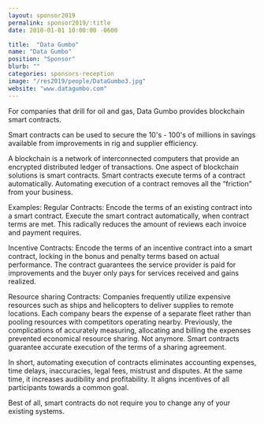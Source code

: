 ```yaml
---
layout: sponsor2019
permalink: sponsor2019/:title
date: 2010-01-01 10:00:00 -0600

title:  "Data Gumbo"
name: "Data Gumbo"
position: "Sponsor"
blurb: ""
categories: sponsors-reception
image: "/res2019/people/DataGumbo3.jpg"
website: "www.datagumbo.com"
---
```

For companies that drill for oil and gas, Data Gumbo provides blockchain smart contracts. 

Smart contracts can be used to secure the 10's - 100's of millions in savings available from improvements in rig and supplier efficiency.

A blockchain is a network of interconnected computers that provide an encrypted distributed ledger of transactions. One aspect of blockchain solutions is smart contracts. Smart contracts execute terms of a contract automatically. Automating execution of a contract removes all the “friction” from your business.

Examples: Regular Contracts: Encode the terms of an existing contract into a smart contract. Execute the smart contract automatically, when contract terms are met. This radically reduces the amount of reviews each invoice and payment requires.

Incentive Contracts: Encode the terms of an incentive contract into a smart contract, locking in the bonus and penalty terms based on actual performance. The contract guarantees the service provider is paid for improvements and the buyer only pays for services received and gains realized.

Resource sharing Contracts: Companies frequently utilize expensive resources such as ships and helicopters to deliver supplies to remote locations. Each company bears the expense of a separate fleet rather than pooling resources with competitors operating nearby. Previously, the complications of accurately measuring, allocating and billing the expenses prevented economical resource sharing. Not anymore. Smart contracts guarantee accurate execution of the terms of a sharing agreement.

In short, automating execution of contracts eliminates accounting expenses, time delays, inaccuracies, legal fees, mistrust and disputes. At the same time, it increases audibility and profitability. It aligns incentives of all participants towards a common goal.

Best of all, smart contracts do not require you to change any of your existing systems.
